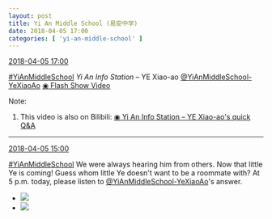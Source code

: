 ```yaml
---
layout: post
title: Yi An Middle School (易安中学)
date: 2018-04-05 17:00
categories: [ 'yi-an-middle-school' ]
---
```


<div class="weibo-info">
  <a href="https://weibo.com/6074218720/GaH71AEUm">2018-04-05 17:00</a>
</div>

[#YiAnMiddleSchool](https://weibo.com/p/100808e5c67e0668537d4caddefd946dcff208/super_index) *Yi An Info Station* – YE Xiao-ao [@YiAnMiddleSchool-YeXiaoAo](https://weibo.com/u/6340485168)  [◉ Flash Show Video](https://www.miaopai.com/show/AERkydMzjPQzZ9mf-IDUe7Pq63Uq3Q2DvfEjJQ__.htm)

<!-- more -->

Note:
1. This video is also on Bilibili: [◉ Yi An Info Station – YE Xiao-ao's quick Q&A](https://www.bilibili.com/video/av21689486)

---

<div class="weibo-info">
  <a href="https://weibo.com/6074218720/GaGkjBUZp">2018-04-05 15:00</a>
</div>

[#YiAnMiddleSchool](https://weibo.com/p/100808e5c67e0668537d4caddefd946dcff208/super_index) We were always hearing him from others. Now that little Ye is coming! Guess whom little Ye doesn't want to be a roommate with? At 5 p.m. today, please listen to [@YiAnMiddleSchool-YeXiaoAo](https://weibo.com/u/6340485168)'s answer.

<ul class="weibo-pic-list-1">
  <li class="weibo-pic">
    <a href="https://wx4.sinaimg.cn/mw690/006D4NLGgy1fq1s9d01wtj31900u0ked.jpg"><img src="https://wx4.sinaimg.cn/thumb150/006D4NLGgy1fq1s9d01wtj31900u0ked.jpg"/></a>
  </li>
  <li class="weibo-pic">
    <a href="https://wx3.sinaimg.cn/mw690/006D4NLGgy1fq1s9d1vi2j317c0swe3n.jpg"><img src="https://wx3.sinaimg.cn/thumb150/006D4NLGgy1fq1s9d1vi2j317c0swe3n.jpg"/></a>
  </li>
</ul>
